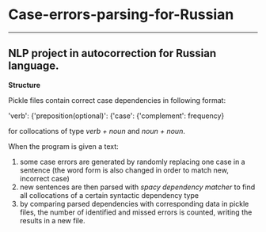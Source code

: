 # Case-errors-parsing-for-Russian

---

## NLP project in autocorrection for Russian language.

**Structure**

Pickle files contain correct case dependencies in following format:

'verb': {'preposition(optional)': {'case': {'complement': frequency}

for collocations of type _verb + noun_ and _noun + noun_.

When the program is given a text:

1. some case errors are generated by randomly replacing one case in a sentence (the word form is also changed in order to match new, incorrect case)
2. new sentences are then parsed with _spacy dependency matcher_ to find all collocations of a certain syntactic dependency type
3. by comparing parsed dependencies with corresponding data in pickle files, the number of identified and missed errors is counted, writing the results in a new file.
